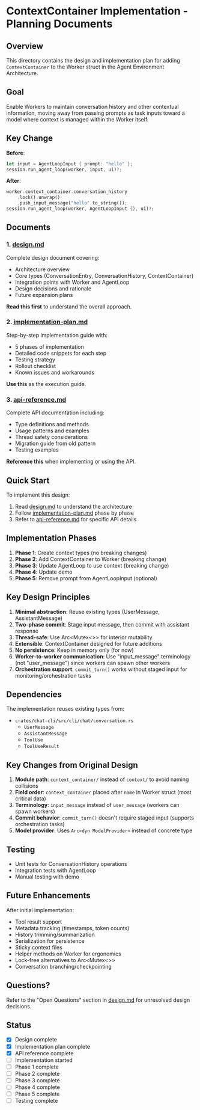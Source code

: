 # ContextContainer Implementation - Planning Documents

## Overview

This directory contains the design and implementation plan for adding `ContextContainer` to the Worker struct in the Agent Environment Architecture.

## Goal

Enable Workers to maintain conversation history and other contextual information, moving away from passing prompts as task inputs toward a model where context is managed within the Worker itself.

## Key Change

**Before**:
```rust
let input = AgentLoopInput { prompt: "hello" };
session.run_agent_loop(worker, input, ui)?;
```

**After**:
```rust
worker.context_container.conversation_history
    .lock().unwrap()
    .push_input_message("hello".to_string());
session.run_agent_loop(worker, AgentLoopInput {}, ui)?;
```

## Documents

### 1. [design.md](./design.md)

Complete design document covering:
- Architecture overview
- Core types (ConversationEntry, ConversationHistory, ContextContainer)
- Integration points with Worker and AgentLoop
- Design decisions and rationale
- Future expansion plans

**Read this first** to understand the overall approach.

### 2. [implementation-plan.md](./implementation-plan.md)

Step-by-step implementation guide with:
- 5 phases of implementation
- Detailed code snippets for each step
- Testing strategy
- Rollout checklist
- Known issues and workarounds

**Use this** as the execution guide.

### 3. [api-reference.md](./api-reference.md)

Complete API documentation including:
- Type definitions and methods
- Usage patterns and examples
- Thread safety considerations
- Migration guide from old pattern
- Testing examples

**Reference this** when implementing or using the API.

## Quick Start

To implement this design:

1. Read [design.md](./design.md) to understand the architecture
2. Follow [implementation-plan.md](./implementation-plan.md) phase by phase
3. Refer to [api-reference.md](./api-reference.md) for specific API details

## Implementation Phases

1. **Phase 1**: Create context types (no breaking changes)
2. **Phase 2**: Add ContextContainer to Worker (breaking change)
3. **Phase 3**: Update AgentLoop to use context (breaking change)
4. **Phase 4**: Update demo
5. **Phase 5**: Remove prompt from AgentLoopInput (optional)

## Key Design Principles

1. **Minimal abstraction**: Reuse existing types (UserMessage, AssistantMessage)
2. **Two-phase commit**: Stage input message, then commit with assistant response
3. **Thread-safe**: Use Arc<Mutex<>> for interior mutability
4. **Extensible**: ContextContainer designed for future additions
5. **No persistence**: Keep in memory only (for now)
6. **Worker-to-worker communication**: Use "input_message" terminology (not "user_message") since workers can spawn other workers
7. **Orchestration support**: `commit_turn()` works without staged input for monitoring/orchestration tasks

## Dependencies

The implementation reuses existing types from:
- `crates/chat-cli/src/cli/chat/conversation.rs`
  - `UserMessage`
  - `AssistantMessage`
  - `ToolUse`
  - `ToolUseResult`

## Key Changes from Original Design

1. **Module path**: `context_container/` instead of `context/` to avoid naming collisions
2. **Field order**: `context_container` placed after `name` in Worker struct (most critical data)
3. **Terminology**: `input_message` instead of `user_message` (workers can spawn workers)
4. **Commit behavior**: `commit_turn()` doesn't require staged input (supports orchestration tasks)
5. **Model provider**: Uses `Arc<dyn ModelProvider>` instead of concrete type

## Testing

- Unit tests for ConversationHistory operations
- Integration tests with AgentLoop
- Manual testing with demo

## Future Enhancements

After initial implementation:
- Tool result support
- Metadata tracking (timestamps, token counts)
- History trimming/summarization
- Serialization for persistence
- Sticky context files
- Helper methods on Worker for ergonomics
- Lock-free alternatives to Arc<Mutex<>>
- Conversation branching/checkpointing

## Questions?

Refer to the "Open Questions" section in [design.md](./design.md) for unresolved design decisions.

## Status

- [x] Design complete
- [x] Implementation plan complete
- [x] API reference complete
- [ ] Implementation started
- [ ] Phase 1 complete
- [ ] Phase 2 complete
- [ ] Phase 3 complete
- [ ] Phase 4 complete
- [ ] Phase 5 complete
- [ ] Testing complete
